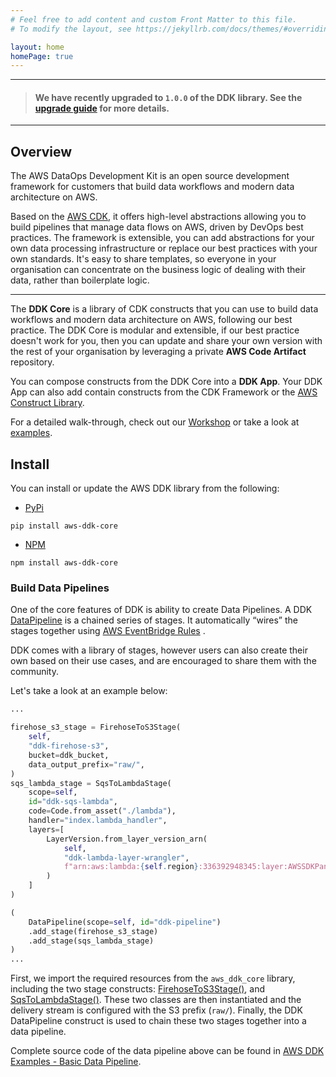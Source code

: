 ```yaml
---
# Feel free to add content and custom Front Matter to this file.
# To modify the layout, see https://jekyllrb.com/docs/themes/#overriding-theme-defaults

layout: home
homePage: true
---
```


---

>#### We have recently upgraded to `1.0.0` of the DDK library. See the [upgrade guide](/aws-ddk/release/latest/how-to/upgrade-guide.html) for more details. 

---

## Overview

The AWS DataOps Development Kit is an open source development framework for customers that build data workflows and modern data architecture on AWS.

Based on the [AWS CDK](https://github.com/aws/aws-cdk), it offers high-level abstractions allowing you to build pipelines that manage data flows on AWS, driven by DevOps best practices.  The framework is extensible, you can add abstractions for your own data processing infrastructure or replace our best practices with your own standards. It's easy to share templates, so everyone in your organisation can concentrate on the business logic of dealing with their data, rather than boilerplate logic.

---

The **DDK Core** is a library of CDK constructs that you can use to build data workflows and modern data architecture on AWS, following our best practice. The DDK Core is modular and extensible, if our best practice doesn't work for you, then you can update and share your own version with the rest of your organisation by leveraging a private **AWS Code Artifact** repository.

You can compose constructs from the DDK Core into a **DDK App**.  Your DDK App can also add contain constructs from the CDK Framework or the [AWS Construct Library](https://docs.aws.amazon.com/cdk/api/latest/docs/aws-construct-library.html).

For a detailed walk-through, check out our [Workshop](https://catalog.us-east-1.prod.workshops.aws/workshops/3644b48b-1d7c-43ef-a353-6edcd96385af/en-US) or
take a look at [examples](https://github.com/aws-samples/aws-ddk-examples).

## Install

You can install or update the AWS DDK library from the following:
- [PyPi](https://pypi.org/project/aws-ddk-core/)
```shell
pip install aws-ddk-core
```
- [NPM](https://www.npmjs.com/package/aws-ddk-core)
```shell
npm install aws-ddk-core
```

### Build Data Pipelines

One of the core features of DDK is ability to create Data Pipelines. A DDK [DataPipeline](https://awslabs.github.io/aws-ddk/release/stable/api/core/stubs/aws_ddk_core.pipelines.DataPipeline.html) 
is a chained series of stages. It automatically “wires” the stages together using 
[AWS EventBridge Rules](https://docs.aws.amazon.com/eventbridge/latest/userguide/eb-rules.html) .

DDK comes with a library of stages, however users can also create their own based on their use cases, 
and are encouraged to share them with the community. 

Let's take a look at an example below:

```python
...

firehose_s3_stage = FirehoseToS3Stage(
    self,
    "ddk-firehose-s3",
    bucket=ddk_bucket,
    data_output_prefix="raw/",
)
sqs_lambda_stage = SqsToLambdaStage(
    scope=self,
    id="ddk-sqs-lambda",
    code=Code.from_asset("./lambda"),
    handler="index.lambda_handler",
    layers=[
        LayerVersion.from_layer_version_arn(
            self,
            "ddk-lambda-layer-wrangler",
            f"arn:aws:lambda:{self.region}:336392948345:layer:AWSSDKPandas-Python39:1",
        )
    ]
)

(
    DataPipeline(scope=self, id="ddk-pipeline")
    .add_stage(firehose_s3_stage)
    .add_stage(sqs_lambda_stage)
)
...
```

First, we import the required resources from the `aws_ddk_core` library, including the two stage constructs:
[FirehoseToS3Stage()](https://constructs.dev/packages/aws-ddk-core/v/1.0.0-beta.1/api/FirehoseToS3Stage), and 
[SqsToLambdaStage()](https://constructs.dev/packages/aws-ddk-core/v/1.0.0-beta.1/api/SqsToLambdaStage). 
These two classes are then instantiated and the delivery stream is configured with the S3 prefix (`raw/`).
Finally, the DDK DataPipeline construct is used to chain these two stages together into a data pipeline.

Complete source code of the data pipeline above can be found in 
[AWS DDK Examples - Basic Data Pipeline](https://github.com/aws-samples/aws-ddk-examples/tree/main/basic-data-pipeline).
